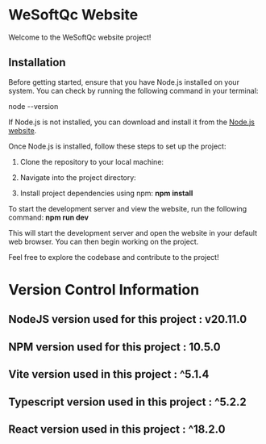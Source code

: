 # WeSoftQc Website

Welcome to the WeSoftQc website project!

## Installation

Before getting started, ensure that you have Node.js installed on your system. You can check by running the following command in your terminal:

node --version

If Node.js is not installed, you can download and install it from the [Node.js website](https://nodejs.org/).

Once Node.js is installed, follow these steps to set up the project:

1. Clone the repository to your local machine:

2. Navigate into the project directory:

3. Install project dependencies using npm: **npm install**

To start the development server and view the website, run the following command: **npm run dev**


This will start the development server and open the website in your default web browser. You can then begin working on the project.

Feel free to explore the codebase and contribute to the project!


# Version Control Information 

## NodeJS version used for this project : v20.11.0
## NPM version used for this project : 10.5.0
## Vite version used in this project : ^5.1.4
## Typescript version used in this project : ^5.2.2
## React version used in this project : ^18.2.0